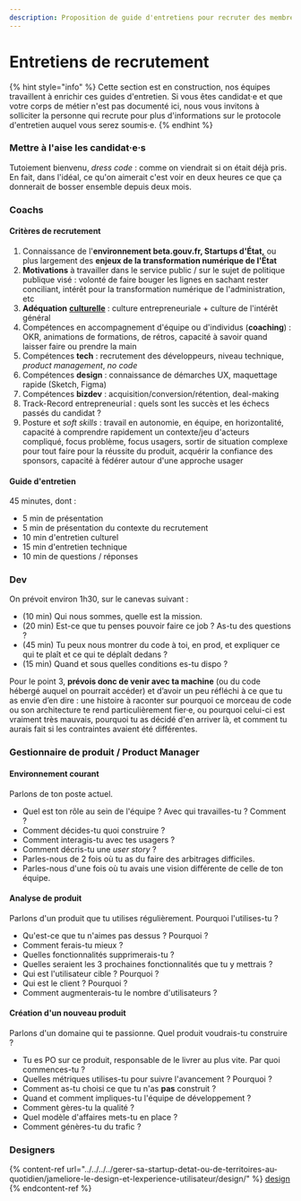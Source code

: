 ```yaml
---
description: Proposition de guide d'entretiens pour recruter des membres dans son équipe.
---
```


# Entretiens de recrutement

{% hint style="info" %}
Cette section est en construction, nos équipes travaillent à enrichir ces guides d'entretien. Si vous êtes candidat·e et que votre corps de métier n'est pas documenté ici, nous vous invitons à solliciter la personne qui recrute pour plus d'informations sur le protocole d'entretien auquel vous serez soumis·e.&#x20;
{% endhint %}

### **Mettre à l'aise les candidat·e·s**

Tutoiement bienvenu, _dress code_ : comme on viendrait si on était déjà pris. En fait, dans l'idéal, ce qu'on aimerait c'est voir en deux heures ce que ça donnerait de bosser ensemble depuis deux mois.

### Coachs

#### Critères de recrutement

1. Connaissance de l'**environnement beta.gouv.fr, Startups d'État,** ou plus largement des **enjeux de la transformation numérique de l'État**
2. **Motivations** à travailler dans le service public / sur le sujet de politique publique visé : volonté de faire bouger les lignes en sachant rester conciliant, intérêt pour la transformation numérique de l'administration, etc
3. **Adéquation** [**culturelle**](../../../culture/) : culture entrepreneuriale + culture de l'intérêt général&#x20;
4. Compétences en accompagnement d'équipe ou d'individus (**coaching**) : OKR, animations de formations, de rétros, capacité à savoir quand laisser faire ou prendre la main&#x20;
5. Compétences **tech** : recrutement des développeurs, niveau technique, _product management_, _no code_
6. Compétences **design** : connaissance de démarches UX, maquettage rapide (Sketch, Figma)
7. Compétences **bizdev** : acquisition/conversion/rétention, deal-making
8. Track-Record entrepreneurial : quels sont les succès et les échecs passés du candidat ?&#x20;
9. Posture et _soft skills_ : travail en autonomie, en équipe, en horizontalité, capacité à comprendre rapidement un contexte/jeu d'acteurs compliqué, focus problème, focus usagers, sortir de situation complexe pour tout faire pour la réussite du produit, acquérir la confiance des sponsors, capacité à fédérer autour d'une approche usager

#### Guide d'entretien&#x20;

45 minutes, dont :&#x20;

* 5 min de présentation
* 5 min de présentation du contexte du recrutement
* 10 min d'entretien culturel
* 15 min d'entretien technique
* 10 min de questions / réponses

### Dev

On prévoit environ 1h30, sur le canevas suivant :

* (10 min) Qui nous sommes, quelle est la mission.
* (20 min) Est-ce que tu penses pouvoir faire ce job ? As-tu des questions ?
* (45 min) Tu peux nous montrer du code à toi, en prod, et expliquer ce qui te plaît et ce qui te déplaît dedans ?
* (15 min) Quand et sous quelles conditions es-tu dispo ?

Pour le point 3, **prévois donc de venir avec ta machine** (ou du code hébergé auquel on pourrait accéder) et d’avoir un peu réfléchi à ce que tu as envie d’en dire : une histoire à raconter sur pourquoi ce morceau de code ou son architecture te rend particulièrement fier·e, ou pourquoi celui-ci est vraiment très mauvais, pourquoi tu as décidé d'en arriver là, et comment tu aurais fait si les contraintes avaient été différentes.

### Gestionnaire de produit / Product Manager

#### Environnement courant

Parlons de ton poste actuel.

* Quel est ton rôle au sein de l'équipe ? Avec qui travailles-tu ? Comment ?
* Comment décides-tu quoi construire ?
* Comment interagis-tu avec tes usagers ?
* Comment décris-tu une _user story_ ?
* Parles-nous de 2 fois où tu as du faire des arbitrages difficiles.
* Parles-nous d'une fois où tu avais une vision différente de celle de ton équipe.

#### Analyse de produit

Parlons d'un produit que tu utilises régulièrement. Pourquoi l'utilises-tu ?

* Qu'est-ce que tu n'aimes pas dessus ? Pourquoi ?
* Comment ferais-tu mieux ?
* Quelles fonctionnalités supprimerais-tu ?
* Quelles seraient les 3 prochaines fonctionnalités que tu y mettrais ?
* Qui est l'utilisateur cible ? Pourquoi ?
* Qui est le client ? Pourquoi ?
* Comment augmenterais-tu le nombre d'utilisateurs ?

#### Création d'un nouveau produit

Parlons d'un domaine qui te passionne. Quel produit voudrais-tu construire ?

* Tu es PO sur ce produit, responsable de le livrer au plus vite. Par quoi commences-tu ?
* Quelles métriques utilises-tu pour suivre l'avancement ? Pourquoi ?
* Comment as-tu choisi ce que tu n'as **pas** construit ?
* Quand et comment impliques-tu l'équipe de développement ?
* Comment gères-tu la qualité ?
* Quel modèle d'affaires mets-tu en place ?
* Comment génères-tu du trafic ?

### Designers

{% content-ref url="../../../../gerer-sa-startup-detat-ou-de-territoires-au-quotidien/jameliore-le-design-et-lexperience-utilisateur/design/" %}
[design](../../../../gerer-sa-startup-detat-ou-de-territoires-au-quotidien/jameliore-le-design-et-lexperience-utilisateur/design/)
{% endcontent-ref %}

